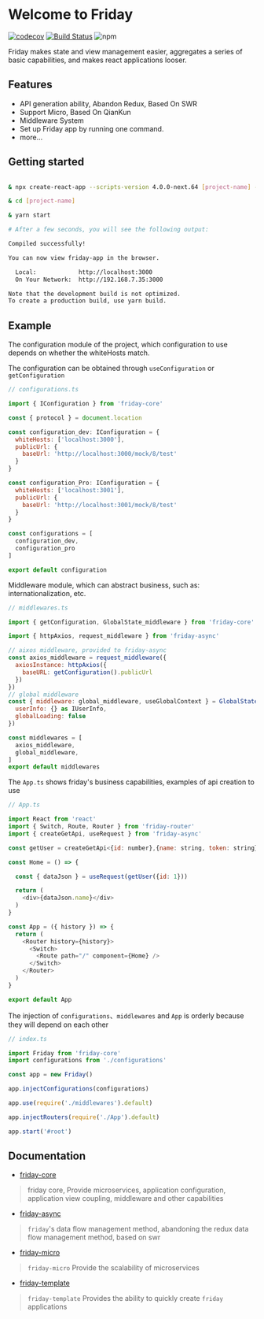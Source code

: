 
# Welcome to Friday

[![codecov](https://codecov.io/gh/fridaymarket/friday/branch/main/graph/badge.svg?token=WG595IXI67)](https://codecov.io/gh/fridaymarket/friday)
[![Build Status](https://travis-ci.com/fridaymarket/friday.svg?branch=main)](https://travis-ci.com/fridaymarket/friday)
![npm](https://img.shields.io/npm/v/friday-async)

Friday makes state and view management easier, aggregates a series of basic capabilities, and makes react applications looser.

## Features
- API generation ability, Abandon Redux, Based On SWR
- Support Micro, Based On QianKun
- Middleware System
- Set up Friday app by running one command.
- more...

## Getting started

```bash

& npx create-react-app --scripts-version 4.0.0-next.64 [project-name] --template friday-library

& cd [project-name]

& yarn start

# After a few seconds, you will see the following output:

Compiled successfully!

You can now view friday-app in the browser.

  Local:            http://localhost:3000
  On Your Network:  http://192.168.7.35:3000

Note that the development build is not optimized.
To create a production build, use yarn build.

```

## Example

The configuration module of the project, which configuration to use depends on whether the whiteHosts match.

The configuration can be obtained through  `useConfiguration` or `getConfiguration`

```js
// configurations.ts 

import { IConfiguration } from 'friday-core'

const { protocol } = document.location

const configuration_dev: IConfiguration = {
  whiteHosts: ['localhost:3000'],
  publicUrl: {
    baseUrl: 'http://localhost:3000/mock/8/test'
  }
}

const configuration_Pro: IConfiguration = {
  whiteHosts: ['localhost:3001'],
  publicUrl: {
    baseUrl: 'http://localhost:3001/mock/8/test'
  }
}

const configurations = [
  configuration_dev, 
  configuration_pro
]

export default configuration
```

Middleware module, which can abstract business, such as: internationalization, etc.

```js
// middlewares.ts

import { getConfiguration, GlobalState_middleware } from 'friday-core'

import { httpAxios, request_middleware } from 'friday-async'

// aixos middleware, provided to friday-async
const axios_middleware = request_middleware({
  axiosInstance: httpAxios({
    baseURL: getConfiguration().publicUrl
  })
})
// global middleware
const { middleware: global_middleware, useGlobalContext } = GlobalState_middleware({ 
  userInfo: {} as IUserInfo,
  globalLoading: false
})

const middlewares = [
  axios_middleware,
  global_middleware,
]
export default middlewares
```

The `App.ts` shows friday's business capabilities, examples of api creation to use

```js
// App.ts

import React from 'react'
import { Switch, Route, Router } from 'friday-router'
import { createGetApi, useRequest } from 'friday-async'

const getUser = createGetApi<{id: number},{name: string, token: string}>({ url: '/getUser' })

const Home = () => {

  const { dataJson } = useRequest(getUser({id: 1}))

  return (
    <div>{dataJson.name}</div>
  )
}

const App = ({ history }) => {
  return (
    <Router history={history}>
      <Switch>
        <Route path="/" component={Home} />
      </Switch>
    </Router>
  )
}

export default App
```

The injection of `configurations`、`middlewares` and `App` is orderly because they will depend on each other

```js
// index.ts

import Friday from 'friday-core'
import configurations from './configurations'

const app = new Friday()

app.injectConfigurations(configurations)

app.use(require('./middlewares').default)

app.injectRouters(require('./App').default)

app.start('#root')

```

## Documentation
* [friday-core](https://github.com/fridaymarket/friday/blob/main/packages/friday-core/README.md) 
> friday core, Provide microservices, application configuration, application view coupling, middleware and other capabilities

* [friday-async](https://github.com/fridaymarket/friday/blob/main/packages/friday-async/README.md) 
> `friday`'s data flow management method, abandoning the redux data flow management method, based on swr

* [friday-micro](https://github.com/fridaymarket/friday/blob/main/packages/friday-micro/README.md) 
> `friday-micro` Provide the scalability of microservices

* [friday-template](https://github.com/fridaymarket/friday/blob/main/packages/friday-template/README.md)

> `friday-template` Provides the ability to quickly create `friday` applications







